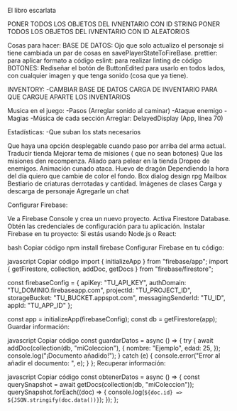 El libro escarlata


PONER TODOS LOS OBJETOS DEL IVNENTARIO CON ID STRING
PONER TODOS LOS OBJETOS DEL IVNENTARIO CON ID ALEATORIOS

Cosas para hacer:
BASE DE DATOS:
    Ojo que solo actualizo el personaje si tiene cambiada un par de cosas en savePlayerStateToFireBase.
prettier: para aplicar formato a código
eslint: para realizar linting de código
BOTONES:
    Rediseñar el botón de ButtonEdited para usarlo en todos lados, con cualquier imagen y que tenga sonido (cosa que ya tiene).

INVENTORY:
    -CAMBIAR BASE DE DATOS CARGA DE INVENTARIO PARA QUE CARGUE APARTE LOS INVENTARIOS

Musica en el juego:
    -Pasos (Arreglar sonido al caminar)
    -Ataque enemigo
    -Magias
    -Música de cada sección
Arreglar: 
    DelayedDisplay (App, línea 70)

Estadísticas:
    -Que suban los stats necesarios

Que haya una opción desplegable cuando paso por arriba del arma actual.
Traducir tienda
Mejorar tema de misiones ( que no sean botones)
Que las misiones den recompenza.
Aliado para pelear en la tienda
Dropeo de enemigos.
Animación cunado ataca.
Huevo de dragón
Dependiendo la hora del día quiero que cambie de color el fondo.
Box dialog design rpg
Mailbox
Bestiario de criaturas derrotadas y cantidad.
Imágenes de clases
Carga y descarga de personaje
Agregarle un chat



Configurar Firebase:

Ve a Firebase Console y crea un nuevo proyecto.
Activa Firestore Database.
Obtén las credenciales de configuración para tu aplicación.
Instalar Firebase en tu proyecto: Si estás usando Node.js o React:

bash
Copiar código
npm install firebase
Configurar Firebase en tu código:

javascript
Copiar código
import { initializeApp } from "firebase/app";
import { getFirestore, collection, addDoc, getDocs } from "firebase/firestore";

const firebaseConfig = {
    apiKey: "TU_API_KEY",
    authDomain: "TU_DOMINIO.firebaseapp.com",
    projectId: "TU_PROJECT_ID",
    storageBucket: "TU_BUCKET.appspot.com",
    messagingSenderId: "TU_ID",
    appId: "TU_APP_ID"
};

const app = initializeApp(firebaseConfig);
const db = getFirestore(app);
Guardar información:

javascript
Copiar código
const guardarDatos = async () => {
    try {
        await addDoc(collection(db, "miColeccion"), {
            nombre: "Ejemplo",
            edad: 25,
        });
        console.log("¡Documento añadido!");
    } catch (e) {
        console.error("Error al añadir el documento: ", e);
    }
};
Recuperar información:

javascript
Copiar código
const obtenerDatos = async () => {
    const querySnapshot = await getDocs(collection(db, "miColeccion"));
    querySnapshot.forEach((doc) => {
        console.log(`${doc.id} => ${JSON.stringify(doc.data())}`);
    });
};
